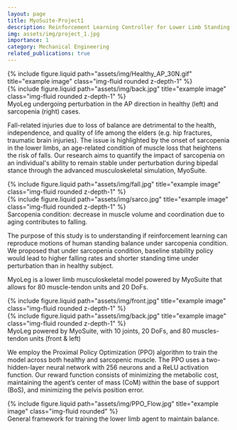 ```yaml
---
layout: page
title: MyoSuite-Project1
description: Reinforcement Learning Controller for Lower Limb Standing Balance
img: assets/img/project_1.jpg
importance: 1
category: Mechanical Engineering
related_publications: true
---
```

<div class="row justify-content-center">
    <div class="col-4 mt-3 mt-md-0">
        {% include figure.liquid path="assets/img/Healthy_AP_30N.gif" title="example image" class="img-fluid rounded z-depth-1" %}
    </div>
    <div class="col-4 mt-3 mt-md-0">
        {% include figure.liquid path="assets/img/back.jpg" title="example image" class="img-fluid rounded z-depth-1" %}
    </div>
</div>
<div class="caption">
    MyoLeg undergoing perturbation in the AP direction in healthy (left) and sarcopenia (right) cases.
</div>


Fall-related injuries due to loss of balance are detrimental to the health, independence, and quality of life among the elders (e.g. hip fractures, traumatic brain injuries). The issue is highlighted by the onset of sarcopenia in the lower limbs, an age-related condition of muscle loss that heightens the risk of falls. Our research aims to quantify the impact of sarcopenia on an individual's ability to remain stable under perturbation during bipedal stance through the advanced musculoskeletal simulation, MyoSuite.

<div class="row justify-content-center">
    <div class="col-sm-3 mt-3 mt-md-0">
        {% include figure.liquid path="assets/img/fall.jpg" title="example image" class="img-fluid rounded z-depth-1" %}
    </div>
    <div class="col-sm-7 mt-3 mt-md-0">
        {% include figure.liquid path="assets/img/sarco.jpg" title="example image" class="img-fluid rounded z-depth-1" %}
    </div>
</div>
<div class="caption">
    Sarcopenia condition: decrease in muscle volume and coordination due to aging contributes to falling.
</div>


The purpose of this study is to understanding if reinforcement learning can reproduce motions of human standing balance under sarcopenia condition. We proposed that under sarcopenia condition, baseline stability policy would lead to higher falling rates and shorter standing time under perturbation than in healthy subject.

MyoLeg is a lower limb musculoskeletal model powered by MyoSuite that allows for 80 muscle-tendon units and 20 DoFs.

<div class="row justify-content-center">
    <div class="col-4 mt-3 mt-md-0">
        {% include figure.liquid path="assets/img/front.jpg" title="example image" class="img-fluid rounded z-depth-1" %}
    </div>
    <div class="col-4 mt-3 mt-md-0">
        {% include figure.liquid path="assets/img/back.jpg" title="example image" class="img-fluid rounded z-depth-1" %}
    </div>
</div>
<div class="caption">
    MyoLeg powered by MyoSuite, with 10 joints, 20 DoFs, and 80 muscles-tendon units (front & left)
</div>

We employ the Proximal Policy Optimization (PPO) algorithm to train the model across both healthy and sarcopenic muscle. The PPO uses a two-hidden-layer neural network with 256 neurons and a ReLU activation function. Our reward function consists of minimizing the metabolic cost, maintaining the agent’s center of mass (CoM) within the base of support (BoS), and minimizing the pelvis position error.

<div class="row justify-content-center">
    <div class="col-sm-8 mt-3 mt-md-0">
        {% include figure.liquid path="assets/img/PPO_Flow.jpg" title="example image" class="img-fluid rounded" %}
    </div>
</div>
<div class="caption">
    General framework for training the lower limb agent to maintain balance.
</div>
